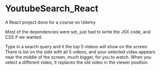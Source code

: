 # YoutubeSearch_React

A React project done for a course on Udemy

Most of the dependencies were set, just had to write the JSX code, and CSS if we wanted. 

Type in a search query and it the top 5 videos will show on the screen. There is list on the side with all 5 videos, and your selected video appears near the middle of the screen, much bigger, for you to watch. When you select a different video, it replaces the old video in the viewer position. 
